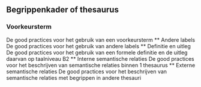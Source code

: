 <h2>Begrippenkader of thesaurus</h2>
<h3>Voorkeursterm</h3>
De good practices voor het gebruik van een voorkeursterm
** Andere labels
De good practices voor het gebruik van andere labels
** Definitie en uitleg
De good practices voor het gebruik van een formele definitie en de uitleg daarvan op taalniveau B2
** Interne semantische relaties
De good practices voor het beschrijven van semantische relaties binnen 1 thesaurus
** Externe semantische relaties
De good practices voor het beschrijven van semantische relaties met begrippen in andere thesauri
